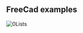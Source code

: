 ## FreeCad examples
![0Lists](https://github.com/user-attachments/assets/6111f959-beef-4f70-aa2e-f202f011e7f2)
